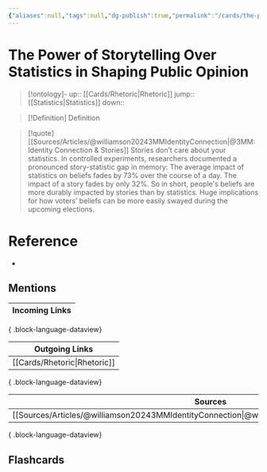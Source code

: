 ```yaml
---
{"aliases":null,"tags":null,"dg-publish":true,"permalink":"/cards/the-power-of-storytelling-over-statistics-in-shaping-public-opinion/","dgPassFrontmatter":true}
---
```


# The Power of Storytelling Over Statistics in Shaping Public Opinion

> [!ontology]-
> up:: [[Cards/Rhetoric\|Rhetoric]]
> jump:: [[Statistics\|Statistics]]
> down:: 

> [!Definition] Definition
> 

> [!quote] [[Sources/Articles/@williamson20243MMIdentityConnection\|@3MM: Identity Connection & Stories]]
> Stories don’t care about your statistics.  In controlled experiments, researchers documented a pronounced  story-statistic gap in memory:  The average impact of statistics on beliefs fades by 73% over the  course of a day.  The impact of a story fades by only 32%. So in short, people's beliefs are more durably impacted by stories than  by statistics.  Huge implications for how voters’ beliefs can be more easily swayed  during the upcoming elections.

# Reference
- 

## Mentions

| Incoming Links |
| -------------- |

{ .block-language-dataview}

| Outgoing Links                  |
| ------------------------------- |
| [[Cards/Rhetoric\|Rhetoric]] |

{ .block-language-dataview}

| Sources                                                                                            |
| -------------------------------------------------------------------------------------------------- |
| [[Sources/Articles/@williamson20243MMIdentityConnection\|@williamson20243MMIdentityConnection]] |

{ .block-language-dataview}

## Flashcards 
